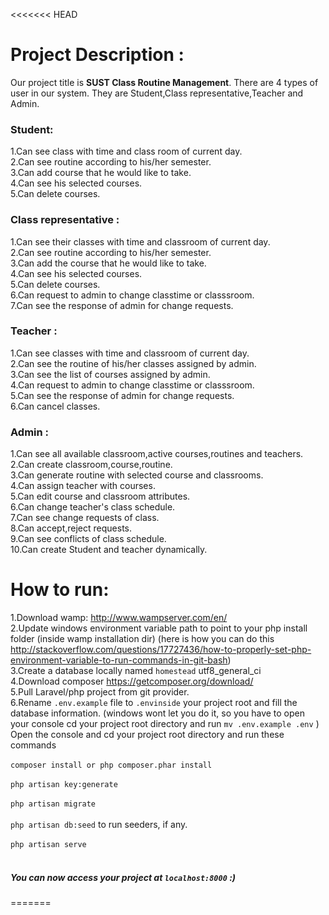 <<<<<<< HEAD
# Project Description : 

Our project title is **SUST Class Routine Management**. There are 4 types of user in our system. They are Student,Class representative,Teacher and Admin.
### Student: 
1.Can see class with time and class room of current day.<br>
2.Can see routine according to his/her semester.<br>
3.Can add course that he would like to take.<br>
4.Can see his selected courses.<br>
5.Can delete courses.<br>

### Class representative :
1.Can see their classes with time and classroom of current day.<br>
2.Can see routine according to his/her semester.<br>
3.Can add the course that he would like to take.<br>
4.Can see his selected courses.<br>
5.Can delete courses.<br>
6.Can request to admin to change classtime or classsroom.<br>
7.Can see the response of admin for change requests.<br>

### Teacher : 
1.Can see classes with time and classroom of current day.<br>
2.Can see the routine of his/her classes assigned by admin.<br>
3.Can see the list of courses assigned by admin.<br>
4.Can request to admin to change classtime or classsroom.<br>
5.Can see the response of admin for change requests.<br>
6.Can cancel classes.<br>

### Admin :
1.Can see all available classroom,active courses,routines and teachers.<br>
2.Can create classroom,course,routine.<br>
3.Can generate routine with selected course and classrooms.<br>
4.Can assign teacher with courses.<br>
5.Can edit course and classroom attributes.<br>
6.Can change teacher's class schedule.<br>
7.Can see change requests of class.<br>
8.Can accept,reject requests.<br>
9.Can see conflicts of class schedule.<br>
10.Can create Student and teacher dynamically.


# How to run:

1.Download wamp: http://www.wampserver.com/en/  <br>
2.Update windows environment variable path to point to your php install folder (inside wamp installation dir) (here is how you can do this http://stackoverflow.com/questions/17727436/how-to-properly-set-php-environment-variable-to-run-commands-in-git-bash) <br>
3.Create a database locally named `homestead` utf8_general_ci <br>
4.Download composer https://getcomposer.org/download/ <br>
5.Pull Laravel/php project from git provider. <br>
6.Rename `.env.example` file to `.envinside` your project root and fill the database information. (windows wont let you do it, so you have to open your console cd your project root directory and run `mv .env.example .env` ) <br>
Open the console and cd your project root directory and run these commands<br><br>
`composer install or php composer.phar install`<br><br>
`php artisan key:generate`<br><br>
`php artisan migrate`<br><br>
`php artisan db:seed` to run seeders, if any.<br><br>
`php artisan serve`<br><br>
##### You can now access your project at `localhost:8000` :)
=======
